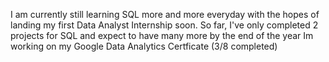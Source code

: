 I am currently still learning SQL more and more everyday with the hopes of landing my first Data Analyst Internship soon.
So far, I've only completed 2 projects for SQL and expect to have many more by the end of the year
Im working on my Google Data Analytics Certficate (3/8 completed)
